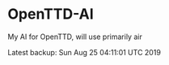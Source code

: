 # OpenTTD-AI
My AI for OpenTTD, will use primarily air

Latest backup: Sun Aug 25 04:11:01 UTC 2019
